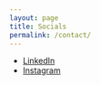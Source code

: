 ```yaml
---
layout: page
title: Socials
permalink: /contact/
---
```


- [LinkedIn](https://www.linkedin.com/in/koothodilabhijithaugustine/)
- [Instagram](https://www.instagram.com/xniper_zincaid/)


